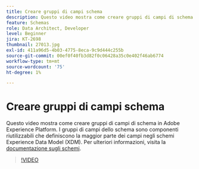 ```yaml
---
title: Creare gruppi di campi schema
description: Questo video mostra come creare gruppi di campi di schema in Adobe Experience Platform. I gruppi di campi dello schema sono componenti riutilizzabili che definiscono la maggior parte dei campi negli schemi Experience Data Model (XDM).
feature: Schemas
role: Data Architect, Developer
level: Beginner
jira: KT-2698
thumbnail: 27013.jpg
exl-id: 411a96d5-4b03-4775-8eca-9c9d444c255b
source-git-commit: 00ef0f40fb3d82f0c06428a35c0e402f46ab6774
workflow-type: tm+mt
source-wordcount: '75'
ht-degree: 1%

---
```


# Creare gruppi di campi schema

Questo video mostra come creare gruppi di campi di schema in Adobe Experience Platform. I gruppi di campi dello schema sono componenti riutilizzabili che definiscono la maggior parte dei campi negli schemi Experience Data Model (XDM). Per ulteriori informazioni, visita la [documentazione sugli schemi](https://experienceleague.adobe.com/docs/experience-platform/xdm/home.html?lang=it).

>[!VIDEO](https://video.tv.adobe.com/v/27013?learn=on)
